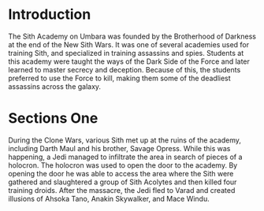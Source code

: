 # Introduction
The Sith Academy on Umbara was founded by the Brotherhood of Darkness at the end of the New Sith Wars.
It was one of several academies used for training Sith, and specialized in training assassins and spies.
Students at this academy were taught the ways of the Dark Side of the Force and later learned to master secrecy and deception.
Because of this, the students preferred to use the Force to kill, making them some of the deadliest assassins across the galaxy.

# Sections One
During the Clone Wars, various Sith met up at the ruins of the academy, including Darth Maul and his brother, Savage Opress.
While this was happening, a Jedi managed to infiltrate the area in search of pieces of a holocron.
The holocron was used to open the door to the academy.
By opening the door he was able to access the area where the Sith were gathered and slaughtered a group of Sith Acolytes and then killed four training droids.
After the massacre, the Jedi fled to Varad and created illusions of Ahsoka Tano, Anakin Skywalker, and Mace Windu.